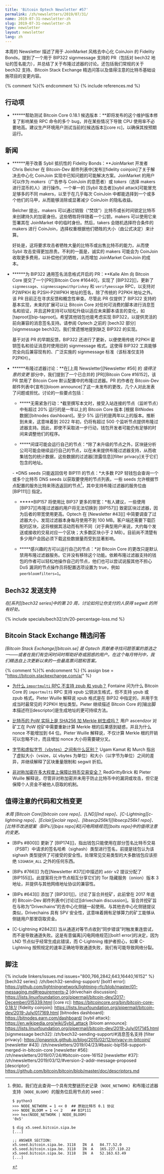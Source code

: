 ```yaml
---
title: 'Bitcoin Optech Newsletter #57'
permalink: /zh/newsletters/2019/07/31/
name: 2019-07-31-newsletter-zh
slug: 2019-07-31-newsletter-zh
type: newsletter
layout: newsletter
lang: zh
---
```

本周的 Newsletter 描述了用于 JoinMarket 风格去中心化 CoinJoin 的 Fidelity Bonds，提到了一个用于 BIP322 signmessage 支持的 PR（包括对 bech32 地址的签名能力），并总结了关于布隆过滤器的讨论。还包括我们常规的关于 bech32 支持、Bitcoin Stack Exchange 精选问答以及值得注意的比特币基础设施项目的变更内容。

{% comment %}<!-- include references.md below the fold but above any Jekyll/Liquid variables-->{% endcomment %}
{% include references.md %}

## 行动项

- **<!--help-test-bitcoin-core-0-18-1-release-candidates-->****帮助测试 Bitcoin Core 0.18.1 候选版本：**即将发布的这个维护版本修复了影响某些 RPC 命令的多个 bug，并在某些情况下导致 CPU 使用率不必要地高。建议生产环境用户测试当前的[候选版本][core rc]，以确保其按预期运行。

## 新闻

- **<!--fidelity-bonds-for-improved-sybil-resistance-->****用于改善 Sybil 抵抗性的 Fidelity Bonds：**JoinMarket 开发者 Chris Belcher 在 Bitcoin-Dev 邮件列表中[发布][fidelity coinjoin]了关于解决去中心化 CoinJoin 实现中已知问题的可能解决方案。JoinMarket 的用户可以作为 *makers*（广告参与 CoinJoin 的意愿者）或 *takers*（选择 makers 进行混币的人）进行操作。一个单一的 [Sybil 攻击者][sybil attack]可能冒充足够多的不同 makers，以至于在几乎每次 CoinJoin 中都能选择到一个或多个他们的马甲，从而能够消除或显著减少 CoinJoin 的隐私收益。

  Belcher 提出，makers 可以通过销毁（“焚烧”）比特币或长时间锁定比特币来创建持久的加密身份。这些牺牲将伴随着一个公钥，makers 可以使用它来签署其在 JoinMarket 中的临时身份。然后，takers 会随机选择符合条件的 makers 进行 CoinJoin，选择权重根据他们牺牲的大小（由公式决定）来计算。

  好处是，这将要求攻击者牺牲大量的比特币或出售比特币的能力，从而使 Sybil 攻击变得更加昂贵。不利的一面是，诚实的 makers 可能会为 CoinJoin 收取更多费用，以补偿他们的牺牲，从而增加 JoinMarket CoinJoin 的成本。

- **<!--pr-opened-for-bip322-generic-signed-message-format-->****为 BIP322 通用签名消息格式开启的 PR：**Kalle Alm 向 Bitcoin Core 提交了一个[PR][Bitcoin Core #16440]，实现了 [BIP322][]，更新了 `signmessage`、`signmessagewithprivkey` 和 `verifymessage` RPC，以支持对 P2WPKH 和 P2SH-P2WPKH 地址的签名，除了传统的 P2PKH 地址之外。该 PR 目前正在寻求反馈和概念性审查。尽管此 PR 仅提供了 BIP322 支持的基本实现，未来的扩展可以让 Bitcoin Core 对任何可消费的脚本进行消息签名和验证，并且这种支持可以轻松升级以适应未来脚本语言的变化，如 [taproot][bip-taproot]。希望其他钱包也能考虑实现 BIP322，以提供灵活的前向兼容的消息签名支持。请参阅 Optech 之前的 [bech32 部分][signmessage bech32]，我们曾遗憾地提到缺乏 BIP322 的实现。

  基于对该 PR 的早期反馈，BIP322 还进行了更新，以便使用传统 P2PKH 密钥签名和验证消息时使用旧的 signmessage 格式。这使得 BIP322 工具能够完全向后兼容现有的、广泛实施的 signmessage 标准（该标准仅支持 P2PKH）。

- **<!--bloom-filter-discussion-->****布隆过滤器讨论：**在[上周 Newsletter][Newsletter #56] 的 *值得注意的变更* 部分中，我们提到了一个已合并的 [PR][Bitcoin Core #16152]，该 PR 禁用了 Bitcoin Core 默认配置中的布隆过滤器。PR 的作者在 Bitcoin-Dev 邮件列表中[宣布][bloom announce]了这一未发布的更改，几个人对此发表了问题或担忧。讨论的一些要点包括：

  - **<!--no-urgent-action-required-->***无需紧急行动：*截至撰写本文时，接受入站连接的节点（监听节点）中有超过 20% 运行的是一年以上的 Bitcoin Core 版本 [根据 BitNodes 数据][bitnodes dashboard]。至少 5% 运行的是两年以上的版本。推断到未来，这意味着到 2022 年初，仍将有超过 500 个监听节点提供布隆过滤器支持。因此，即使不采取进一步行动，钱包开发者可能仍有足够的时间来调整他们的程序。

  - **<!--spies-likely-to-run-their-own-nodes-->***间谍可能会运行自己的节点：*除了未升级的节点之外，区块链分析公司可能会继续运行自己的节点，以在未来提供布隆过滤器支持，从而收集钱包的统计数据，这些数据的过滤器[泄露信息][filter privacy]关于它们包含的地址。

  -**<!--dns-seeds-can-return-only-nodes-signaling-bip111-->** *DNS seeds 只能返回信号 BIP111 的节点：*大多数 P2P 轻钱包会查询一个或多个比特币 DNS seeds 以获取要使用的节点列表。一些 seeds 允许根据节点配置的服务比特来筛选返回的节点[^dns-query]，其中支持布隆过滤器的服务位由 [BIP111][] 指定。

  - **<!--bip157-would-use-more-bandwidth-than-bip37-->***BIP157 将使用比 BIP37 更多的带宽：*有人建议，一些使用 [BIP37][]布隆过滤器的用户将无法切换到 [BIP157][] 致密区块过滤器，因为后者的带宽使用更高。Optech 在 [Newsletter #43][] 中简要调查了过滤器大小，发现过滤器本身每月使用不到 100 MB。客户端还需要下载匹配的区块，这将根据其活动而有所不同（对于典型用户来说，大约每个发送或接收的交易对应一个区块；大多数区块小于 2 MB）。目前尚不清楚有多少用户会因必须下载这些数据量而受到显著影响。

  - **<!--interested-parties-can-run-their-own-nodes-->***感兴趣的方可以运行自己的节点：*对 Bitcoin Core 的更改只是默认禁用布隆过滤器服务。它并没有移除这个功能。依赖布隆过滤器支持的钱包的作者可以轻松地操作自己的节点，他们也可以尝试说服其他不担心 DoS 漏洞的节点操作员将配置选项设置为 true，例如 `peerbloomfilters=1`。

## Bech32 发送支持

*在[系列][bech32 series]中的第 20 周，讨论如何让你支付的人获得 segwit 的所有好处。*

{% include specials/bech32/zh/20-percentage-loss.md %}

## Bitcoin Stack Exchange 精选问答

*[Bitcoin Stack Exchange][bitcoin.se] 是 Optech 贡献者寻找问题答案的首选之一——或者在我们有空闲时间时帮助好奇或困惑的用户。在这个每月特刊中，我们精选自上次更新以来的一些最高票问题和答案。*

{% comment %}<!-- https://bitcoin.stackexchange.com/search?tab=votes&q=created%3a1m..%20is%3aanswer -->{% endcomment %}
{% assign bse = "https://bitcoin.stackexchange.com/a/" %}

- **<!--why-does-the-importmulti-rpc-not-support-zpub-and-ypub-->**[为什么 `importmulti` RPC 不支持 zpub 和 ypub？]({{bse}}89261) Fontaine 问为什么 Bitcoin Core 的 `importmulti` RPC 支持 xpub 公钥派生格式，但不支持 ypub 或 zpub 格式。Pieter Wuille 解释说 xpub 格式是在 BIP32 中指定的，并用于生成当时最常见的 P2PKH 地址类型。Pieter 继续描述 Bitcoin Core 的[输出脚本描述符][descriptor]是生成地址的更可持续方法。

- **<!--is-bitcoin-pow-actually-sha256-merkle-tree-generation-->**[比特币的 PoW 实际上是 SHA256 加 Merkle 树生成吗？]({{bse}}89296) 用户 ascendzor 对矿工在 PoW 挖矿中需要重新计算 Merkle 根的后果感到疑惑，并且为什么 nonce 不能增加到 64 位。Pieter Wuille 解释说，不仅计算 Merkle 根的开销可以忽略不计，而且增加 nonce 大小将需要硬分叉。

- **<!--what-is-the-difference-between-bytes-and-virtual-bytes-vbytes-->**[字节和虚拟字节（vbytes）之间有什么区别？]({{bse}}89385) Ugam Kamat 和 Murch 指出了虚拟大小（vsize，以 vbytes 为单位）和大小（以字节为单位）之间的差异，并继续解释了区块重量限制和 segwit 折扣。

- **<!--to-what-extent-does-asymmetric-cryptography-secure-bitcoin-transactions-->**[非对称加密在多大程度上保障比特币交易安全？]({{bse}}89262) RedGrittyBrick 和 Pieter Wuille 解释说，尽管非对称加密并未用于防止比特币中的漏洞或攻击，但它是保障个人资金不被他人窃取的机制。

## 值得注意的代码和文档变更

*本周 [Bitcoin Core][bitcoin core repo]、[LND][lnd repo]、[C-Lightning][c-lightning repo]、[Eclair][eclair repo]、[libsecp256k1][libsecp256k1 repo]、[比特币改进提案（BIPs）][bips repo]和[闪电网络规范][bolts repo]中的值得注意的变更。*

- [BIPs #800][] 更新了 [BIP174][]，指出钱包只能使用在部分签名比特币交易（PSBT）中请求的签名哈希（sighash）类型进行签名，前提是钱包认为该 sighash 类型提供了可接受的安全性。处理常见交易类型的大多数钱包应该拒绝 `SIGHASH_ALL` 之外的任何东西。

- [BIPs #766][] 为在[Newsletter #37][]中描述的 `addr` v2 提议分配了 [BIP155][]。此提案将允许节点相互分享它们的 Tor 隐藏服务（onion）版本 3 地址，并提供与其他网络地址协议的兼容性。

- [BIPs #643][] 添加了 [BIP301][]，讨论了盲合并挖矿，此前曾在 2017 年底的 Bitcoin-Dev 邮件列表中[讨论过][drivechain discussion]。盲合并挖矿旨在与称为“Drivechains”的去中心化侧链一起使用。与其他去中心化侧链提议类似，Drivechains 具有 SPV 安全性，这意味着拥有足够算力的矿工能够从侧链用户那里窃取资金。

- [C-Lightning #2842][] 当从通道对等节点收到“同步错误”时触发重连尝试，而不是导致通道失败。这是有意偏离[闪电网络规范][bolt1 error]的决定，因为 LND 节点似乎经常生成此错误，而 C-Lightning 维护者担心，如果 C-Lightning 按照规定的速率正确地导致通道失败，我们有可能导致网络分裂。

## 脚注

[^dns-query]:
    例如，我们在此查询一个具有完整链历史记录（`NODE_NETWORK`）和布隆过滤器支持（`NODE_BLOOM`）的服务位启用节点的 seed：

    ```text
    $ python3
    >>> NODE_NETWORK = 1 << 0  ## 原始比特币 0.1 协议
    >>> NODE_BLOOM = 1 << 2    ## BIP111
    >>> hex(NODE_NETWORK | NODE_BLOOM)
    '0x5'

    $ dig x5.seed.bitcoin.sipa.be
    [...]

    ;; ANSWER SECTION:
    x5.seed.bitcoin.sipa.be. 3118	IN	A	84.77.52.0
    x5.seed.bitcoin.sipa.be. 3118	IN	A	165.227.110.22
    x5.seed.bitcoin.sipa.be. 3118	IN	A	52.163.63.49
    [...]
    ```

{% include linkers/issues.md issues="800,766,2842,643,16440,16152" %}
[bech32 series]: /zh/bech32-sending-support/
[bolt1 error]: https://github.com/lightningnetwork/lightning-rfc/blob/master/01-messaging.md#requirements-2
[drivechain discussion]: https://lists.linuxfoundation.org/pipermail/bitcoin-dev/2017-December/015339.html
[core rc]: https://bitcoincore.org/bin/bitcoin-core-0.18.1/
[fidelity coinjoin]: https://lists.linuxfoundation.org/pipermail/bitcoin-dev/2019-July/017169.html
[bitnodes dashboard]: https://bitnodes.earn.com/dashboard/
[sybil attack]: https://en.wikipedia.org/wiki/Sybil_attack
[bloom announce]: https://lists.linuxfoundation.org/pipermail/bitcoin-dev/2019-July/017145.html
[signmessage bech32]: /zh/bech32-sending-support/#消息签名支持
[filter privacy]: https://jonasnick.github.io/blog/2015/02/12/privacy-in-bitcoinj/
[newsletter #43]: /zh/newsletters/2019/04/23/#basic-bip158-support-merged-in-bitcoin-core
[newsletter #56]: /zh/newsletters/2019/07/24/#bitcoin-core-16152
[newsletter #37]: /zh/newsletters/2019/03/12/#version-2-addr-message-proposed
[descriptor]: https://github.com/bitcoin/bitcoin/blob/master/doc/descriptors.md
